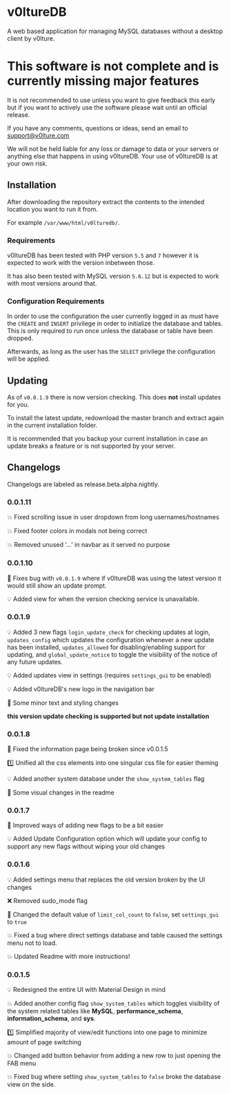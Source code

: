 # v0ltureDB
A web based application for managing MySQL databases without a desktop client by v0lture.

# This software is not complete and is currently missing major features
It is not recommended to use unless you want to give feedback this early but if you want to actively use the software please wait until an official release.

If you have any comments, questions or ideas, send an email to support@v0lture.com

We will not be held liable for any loss or damage to data or your servers or anything else that happens in using v0ltureDB. Your use of v0ltureDB is at your own risk.

## Installation

After downloading the repository extract the contents to the intended location you want to run it from.

For example `/var/www/html/v0lturedb/`.

### Requirements
v0ltureDB has been tested with PHP version `5.5` and `7` however it is expected to work with the version inbetween those.

It has also been tested with MySQL version `5.6.12` but is expected to work with most versions around that.

### Configuration Requirements
In order to use the configuration the user currently logged in as must have the `CREATE` and `INSERT` privilege in order to initialize the database and tables. This is only required to run once unless the database or table have been dropped.

Afterwards, as long as the user has the `SELECT` privilege the configuration will be applied.

## Updating
As of `v0.0.1.9` there is now version checking. This does **not** install updates for you.

To install the latest update, redownload the master branch and extract again in the current installation folder.

It is recommended that you backup your current installation in case an update breaks a feature or is not supported by your server.

## Changelogs
Changelogs are labeled as release.beta.alpha.nightly.

### 0.0.1.11
:boom: Fixed scrolling issue in user dropdown from long usernames/hostnames

:boom: Fixed footer colors in modals not being correct

:boom: Removed unused '...' in navbar as it served no purpose

### 0.0.1.10
:wrench: Fixes bug with `v0.0.1.9` where if v0ltureDB was using the latest version it would still show an update prompt.

:bulb: Added view for when the version checking service is unavailable.

### 0.0.1.9
:bulb: Added 3 new flags `login_update_check` for checking updates at login, `updates_config` which updates the configuration whenever a new update has been installed, `updates_allowed` for disabling/enabling support for updating, and `global_update_notice` to toggle the visibility of the notice of any future updates.

:bulb: Added updates view in settings (requires `settings_gui` to be enabled)

:bulb: Added v0ltureDB's new logo in the navigation bar

:wrench: Some minor text and styling changes

**this version update checking is supported but not update installation**

### 0.0.1.8
:wrench: Fixed the information page being broken since v0.0.1.5

:one: Unified all the css elements into one singular css file for easier theming

:bulb: Added another system database under the `show_system_tables` flag

:wrench: Some visual changes in the readme

### 0.0.1.7
:wrench: Improved ways of adding new flags to be a bit easier

:bulb: Added Update Configuration option which will update your config to support any new flags without wiping your old changes

### 0.0.1.6
:bulb: Added settings menu that replaces the old version broken by the UI changes

:x: Removed sudo_mode flag

:wrench: Changed the default value of `limit_col_count` to `false`, set `settings_gui` to `true`

:boom: Fixed a bug where direct settings database and table caused the settings menu not to load.

:boom: Updated Readme with more instructions!

### 0.0.1.5
:bulb: Redesigned the entire UI with Material Design in mind

:boom: Added another config flag `show_system_tables` which toggles visibility of the system related tables like **MySQL**, **performance_schema**, **information_schema**, and **sys**.

:one: Simplified majority of view/edit functions into one page to minimize amount of page switching

:boom: Changed add button behavior from adding a new row to just opening the FAB menu

:boom: Fixed bug where setting `show_system_tables` to `false` broke the database view on the side.
